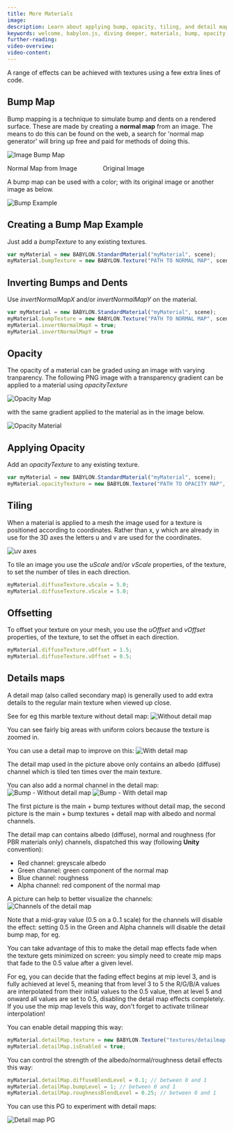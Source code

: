```yaml
---
title: More Materials
image: 
description: Learn about applying bump, opacity, tiling, and detail maps in Babylon.js.
keywords: welcome, babylon.js, diving deeper, materials, bump, opacity, tiling, detail
further-reading:
video-overview:
video-content:
---
```



A range of effects can be achieved with textures using a few extra lines of code.

## Bump Map
Bump mapping is a technique to simulate bump and dents on a rendered surface. These are made by creating a **normal map** from an image. 
The means to do this can be found on the web, a search for 'normal map generator' will bring up free and paid for methods of doing this. 


![Image Bump Map](/img/how_to/Materials/bump.png)

Normal Map from Image &nbsp;&nbsp;&nbsp;&nbsp;&nbsp;&nbsp;&nbsp;&nbsp;&nbsp;&nbsp;&nbsp;&nbsp;&nbsp;&nbsp;Original Image

A bump map can be used with a color; with its original image or another image as below.

![Bump Example](/img/how_to/Materials/bump_spheres.png)

## Creating a Bump Map Example
Just add a _bumpTexture_ to any existing textures.

```javascript
var myMaterial = new BABYLON.StandardMaterial("myMaterial", scene);
myMaterial.bumpTexture = new BABYLON.Texture("PATH TO NORMAL MAP", scene);
```

<Playground id="#20OAV9#23" title="Using Bump Maps" description="Simple example of applying bump maps." image="/img/playgroundsAndNMEs/divingDeeperMoreMaterials1.jpg" isMain={true} category="Materials"/>

## Inverting Bumps and Dents
Use _invertNormalMapX_ and/or _invertNormalMapY_ on the material.

```javascript
var myMaterial = new BABYLON.StandardMaterial("myMaterial", scene);
myMaterial.bumpTexture = new BABYLON.Texture("PATH TO NORMAL MAP", scene);
myMaterial.invertNormalMapX = true;
myMaterial.invertNormalMapY = true
```

## Opacity
The opacity of a material can be graded using an image with varying tranparency. The following PNG image with 
a transparency gradient can be applied to a material using _opacityTexture_

![Opacity Map](/img/how_to/Materials/degrade_map.png)

with the same gradient applied to the material as in the image below.

![Opacity Material](/img/how_to/Materials/degraded_plane.png)

<Playground id="#20OAV9#24" title="Using Opacity Maps" description="Simple example of applying opacity maps." image="/img/playgroundsAndNMEs/divingDeeperMoreMaterials2.jpg"/>

## Applying Opacity
Add an _opacityTexture_ to any existing texture.
```javascript
var myMaterial = new BABYLON.StandardMaterial("myMaterial", scene);
myMaterial.opacityTexture = new BABYLON.Texture("PATH TO OPACITY MAP", scene);
```

## Tiling
When a material is applied to a mesh the image used for a texture is positioned according to coordinates. 
Rather than x, y which are already in use for the 3D axes the letters u and v are used for the coordinates.

![uv axes](/img/how_to/Materials/crate.png)

To tile an image you use the _uScale_ and/or _vScale_ properties, of the texture, to set the number of tiles in each direction.

```javascript
myMaterial.diffuseTexture.uScale = 5.0;
myMaterial.diffuseTexture.vScale = 5.0;
```
## Offsetting
To offset your texture on your mesh, you  use the _uOffset_ and _vOffset_ properties, of the texture, to set the offset in each direction.

```javascript
myMaterial.diffuseTexture.uOffset = 1.5;
myMaterial.diffuseTexture.vOffset = 0.5;
```
<Playground id="#20OAV9#25" title="UV Tiling and Offset" description="Simple example of UV tiling and offset." image="/img/playgroundsAndNMEs/divingDeeperMoreMaterials3.jpg"/>

## Details maps

A detail map (also called secondary map) is generally used to add extra details to the regular main texture when viewed up close.

See for eg this marble texture without detail map:
![Without detail map](/img/how_to/Materials/detailmap_without.jpg)

You can see fairly big areas with uniform colors because the texture is zoomed in.

You can use a detail map to improve on this:
![With detail map](/img/how_to/Materials/detailmap_with.jpg)

The detail map used in the picture above only contains an albedo (diffuse) channel which is tiled ten times over the main texture.

You can also add a normal channel in the detail map:
![Bump - Without detail map](/img/how_to/Materials/detailmap_bump_without.jpg)
![Bump - With detail map](/img/how_to/Materials/detailmap_bump_with.jpg)

The first picture is the main + bump textures without detail map, the second picture is the main + bump textures + detail map with albedo and normal channels.

The detail map can contains albedo (diffuse), normal and roughness (for PBR materials only) channels, dispatched this way (following **Unity** convention):
* Red channel: greyscale albedo
* Green channel: green component of the normal map
* Blue channel: roughness
* Alpha channel: red component of the normal map

A picture can help to better visualize the channels:
![Channels of the detail map](/img/how_to/Materials/detailmap_channels.jpg)

Note that a mid-gray value (0.5 on a 0..1 scale) for the channels will disable the effect: setting 0.5 in the Green and Alpha channels will disable the detail bump map, for eg.

You can take advantage of this to make the detail map effects fade when the texture gets minimized on screen: you simply need to create mip maps that fade to the 0.5 value after a given level.

For eg, you can decide that the fading effect begins at mip level 3, and is fully achieved at level 5, meaning that from level 3 to 5 the R/G/B/A values are interpolated from their initial values to the 0.5 value, then at level 5 and onward all values are set to 0.5, disabling the detail map effects completely. If you use the mip map levels this way, don't forget to activate trilinear interpolation!

You can enable detail mapping this way:
```javascript
myMaterial.detailMap.texture = new BABYLON.Texture("textures/detailmap.png", scene);
myMaterial.detailMap.isEnabled = true;
```

You can control the strength of the albedo/normal/roughness detail effects this way:
```javascript
myMaterial.detailMap.diffuseBlendLevel = 0.1; // between 0 and 1
myMaterial.detailMap.bumpLevel = 1; // between 0 and 1
myMaterial.detailMap.roughnessBlendLevel = 0.25; // between 0 and 1
```

You can use this PG to experiment with detail maps: 
<Playground id="#5NS7A2#4" title="Using Detail Maps" description="Simple example of applying detail maps." image="/img/playgroundsAndNMEs/divingDeeperMoreMaterials4.jpg"/>

![Detail map PG](/img/how_to/Materials/detailmap_pg.jpg)
